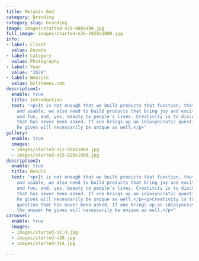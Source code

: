 ```yaml
---
title: Melanin God
category: Branding
category_slug: branding
image: images/started-n19-900x900.jpg
full_image: images/started-n26-1920x1080.jpg
info:
- label: Client
  value: Envato
- label: Category
  value: Photography
- label: Year
  value: "2020"
- label: Website
  value: bslthemes.com
description1:
  enable: true
  title: Introduction
  text: "<p>It is not enough that we build products that function, that are understandable
    and usable, we also need to build products that bring joy and excitement, pleasure
    and fun, and, yes, beauty to people’s lives. Creativity is to discover a question
    that has never been asked. If one brings up an idiosyncratic question, the answer
    he gives will necessarily be unique as well.</p>"
gallery:
  enable: true
  images:
  - images/started-n12-920x1080.jpg
  - images/started-n15-920x1080.jpg
description2:
  enable: true
  title: Result
  text: "<p>It is not enough that we build products that function, that are understandable
    and usable, we also need to build products that bring joy and excitement, pleasure
    and fun, and, yes, beauty to people’s lives. Creativity is to discover a question
    that has never been asked. If one brings up an idiosyncratic question, the answer
    he gives will necessarily be unique as well.</p><p>Creativity is to discover a
    question that has never been asked. If one brings up an idiosyncratic question,
    the answer he gives will necessarily be unique as well.</p>"
carousel:
  enable: true
  images:
  - images/started-n2_4.jpg
  - images/started-n20.jpg
  - images/started-n14.jpg

---
```

